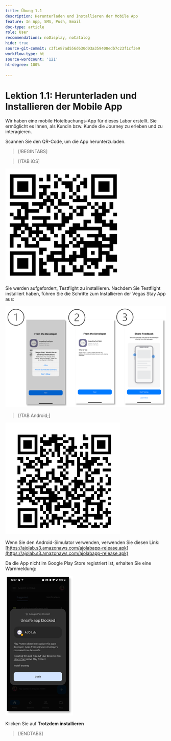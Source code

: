 ```yaml
---
title: Übung 1.1
description: Herunterladen und Installieren der Mobile App
feature: In App, SMS, Push, Email
doc-type: article
role: User
recommendations: noDisplay, noCatalog
hide: true
source-git-commit: c3f1e87ad556d630d03a359408edb7c23f1cf3e9
workflow-type: ht
source-wordcount: '121'
ht-degree: 100%

---
```



# Lektion 1.1: Herunterladen und Installieren der Mobile App

Wir haben eine mobile Hotelbuchungs-App für dieses Labor erstellt. Sie ermöglicht es Ihnen, als Kundin bzw. Kunde die Journey zu erleben und zu interagieren.

Scannen Sie den QR-Code, um die App herunterzuladen.

>[!BEGINTABS]

>[!TAB iOS]

![QR-Code für iOS](/help/assets/lab731-ios-qr-code.png)

Sie werden aufgefordert, Testflight zu installieren. Nachdem Sie Testflight installiert haben, führen Sie die Schritte zum Installieren der Vegas Stay App aus:

![Installationsschritte für iOS](/help/assets/lab731-install-ios.png)

>[!TAB Android;]

![QR-Code für Android](/help/assets/lab731-android-qr-code.png)

Wenn Sie den Android-Simulator verwenden, verwenden Sie diesen Link: [https://ajolab.s3.amazonaws.com/ajolabapp-release.apk](https://ajolab.s3.amazonaws.com/ajolabapp-release.apk)

Da die App nicht im Google Play Store registriert ist, erhalten Sie eine Warnmeldung:

![Android-Warnbildschirm](/help/assets/lab731-install-android.png)

Klicken Sie auf **Trotzdem installieren**

>[!ENDTABS]

